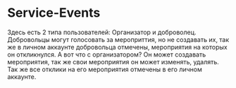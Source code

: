 # Service-Events
Здесь есть 2 типа пользователей: Организатор и доброволец. Добровольцы могут голосовать за мероприттия, но не создавать их, так же в личном аккаунте добровольца отмечены, мероприятия на которых он откликнулся. А вот что с организатором? Он может создавать мероприятия, так же свои мероприятия он может изменять, удалять. Так же все отклики на его мероприятия отмечены в его личном аккаунте.

